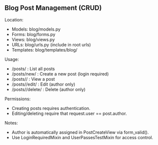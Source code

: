 Blog Post Management (CRUD)
---------------------------
Location:
- Models: blog/models.py
- Forms: blog/forms.py
- Views: blog/views.py
- URLs: blog/urls.py (include in root urls)
- Templates: blog/templates/blog/

Usage:
- /posts/             : List all posts
- /posts/new/         : Create a new post (login required)
- /posts/<pk>/        : View a post
- /posts/<pk>/edit/   : Edit (author only)
- /posts/<pk>/delete/ : Delete (author only)

Permissions:
- Creating posts requires authentication.
- Editing/deleting require that request.user == post.author.

Notes:
- Author is automatically assigned in PostCreateView via form_valid().
- Use LoginRequiredMixin and UserPassesTestMixin for access control.
